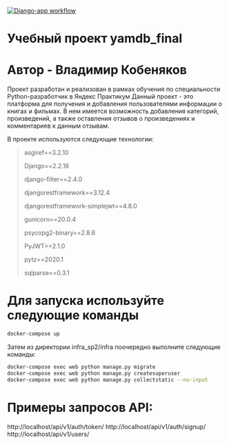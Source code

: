 [![Django-app workflow](https://github.com/VladimirKobenyakov/yamdb_final/actions/workflows/yamdb_workflow.yml/badge.svg)](https://github.com/VladimirKobenyakov/yamdb_final/actions/workflows/yamdb_workflow.yml)

# Учебный проект yamdb_final
# Автор - Владимир Кобеняков

Проект разработан и реализован в рамках обучения по специальности Python-разработчик в Яндекс Практикум
Данный проект - это платформа для получения и добавления пользователями информации о книгах и фильмах. В нем имеется возможность добавления категорий, произведений, а также оставления отзывов о произведениях и комментариев к данным отзывам.


В проекте используются следующие технологии:
>asgiref==3.2.10
> 
>Django==2.2.16
> 
>django-filter==2.4.0
> 
>djangorestframework==3.12.4
> 
>djangorestframework-simplejwt==4.8.0
> 
>gunicorn==20.0.4
> 
>psycopg2-binary==2.8.6
> 
>PyJWT==2.1.0
> 
>pytz==2020.1
> 
>sqlparse==0.3.1

# Для запуска используйте следующие команды

```sh
docker-compose up
```

Затем из директории infra_sp2/infra поочередно выполните следующие команды:

```sh
docker-compose exec web python manage.py migrate
docker-compose exec web python manage.py createsuperuser
docker-compose exec web python manage.py collectstatic --no-input 
```


# Примеры запросов API:
http://localhost/api/v1/auth/token/
http://localhost/api/v1/auth/signup/
http://localhost/api/v1/users/
